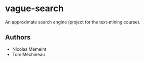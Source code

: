 # vague-search

An approximate search engine (project for the text-mining course).

## Authors

- Nicolas Mémeint
- Tom Méchineau
